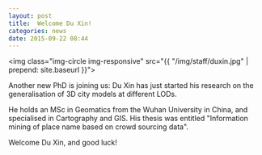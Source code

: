 ```yaml
---
layout: post
title:  Welcome Du Xin!
categories: news
date: 2015-09-22 08:44
---
```


<img class="img-circle img-responsive" src="{{ "/img/staff/duxin.jpg" | prepend: site.baseurl }}">

Another new PhD is joining us: Du Xin has just started his research on the generalisation of 3D city models at different LODs.

He holds an MSc in Geomatics from the Wuhan University in China, and specialised in Cartography and GIS. 
His thesis was entitled "Information mining of place name based on crowd sourcing data".

Welcome Du Xin, and good luck!

